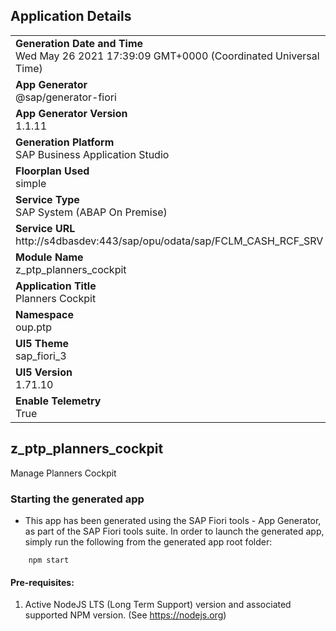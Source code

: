 ## Application Details
|               |
| ------------- |
|**Generation Date and Time**<br>Wed May 26 2021 17:39:09 GMT+0000 (Coordinated Universal Time)|
|**App Generator**<br>@sap/generator-fiori|
|**App Generator Version**<br>1.1.11|
|**Generation Platform**<br>SAP Business Application Studio|
|**Floorplan Used**<br>simple|
|**Service Type**<br>SAP System (ABAP On Premise)|
|**Service URL**<br>http://s4dbasdev:443/sap/opu/odata/sap/FCLM_CASH_RCF_SRV
|**Module Name**<br>z_ptp_planners_cockpit|
|**Application Title**<br>Planners Cockpit|
|**Namespace**<br>oup.ptp|
|**UI5 Theme**<br>sap_fiori_3|
|**UI5 Version**<br>1.71.10|
|**Enable Telemetry**<br>True|

## z_ptp_planners_cockpit

Manage Planners Cockpit

### Starting the generated app

-   This app has been generated using the SAP Fiori tools - App Generator, as part of the SAP Fiori tools suite.  In order to launch the generated app, simply run the following from the generated app root folder:

```
    npm start
```

#### Pre-requisites:

1. Active NodeJS LTS (Long Term Support) version and associated supported NPM version.  (See https://nodejs.org)



